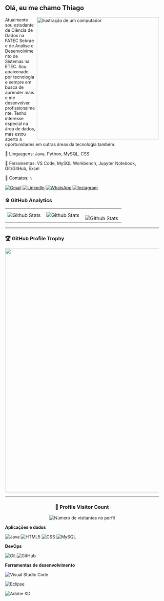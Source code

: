 ## Olá, eu me chamo Thiago


<img src="https://raw.githubusercontent.com/MicaelliMedeiros/micaellimedeiros/master/image/computer-illustration.png" alt="ilustração de um computador" min-width="400px" max-width="400px" width="400px" align="right">

<p align="left"> 
  Atualmente sou estudante de Ciência de Dados na FATEC Sebrae e de Análise e Desenvolvimento de Sistemas na ETEC. Sou apaixonado por tecnologia e sempre em busca de aprender mais e me desenvolver profissionalmente. Tenho interesse especial na área de dados, mas estou aberto a oportunidades em outras áreas da tecnologia também.

<p align="left">
  🦄 Linguagens: Java, Python, MySQL, CSS
</p>

<p align="left">
  💼 Ferramentas: VS Code, MySQL Workbench, Jupyter Notebook, Git/GitHub, Excel
</p>

<p align="left">
  💌 Contatos: ⤵️
</p>

<p align="left">


  <a href="thiago.mime4321@gmail.com" title="Gmail">
  <img src="https://img.shields.io/badge/-Gmail-FF0000?style=flat-square&labelColor=FF0000&logo=gmail&logoColor=white&link=thiago.mime4321@gmail.com" alt="Gmail"/></a>
  <a href="//www.linkedin.com/in/thiago-teles-85890720b/" title="LinkedIn">
  <img src="https://img.shields.io/badge/-Linkedin-0e76a8?style=flat-square&logo=Linkedin&logoColor=white&link=https://www.linkedin.com/in/thiago-teles-85890720b/" alt="LinkedIn"/></a>
  <a href="https://wa.me/5511972619400?text=Ol%C3%A1,%20Thiago!%20Tenho%20uma%20vaga/oportunidade%20e%20gostaria%20de%20saber%20se%20voc%C3%AA%20tem%20interesse.%20Podemos%20conversar?" title="WhatsApp">
  <img src="https://img.shields.io/badge/-WhatsApp-25d366?style=flat-square&labelColor=25d366&logo=whatsapp&logoColor=white&link=https://wa.me/5511972619400?text=Ol%C3%A1,%20Thiago!%20Tenho%20uma%20vaga/oportunidade%20e%20gostaria%20de%20saber%20se%20voc%C3%AA%20tem%20interesse.%20Podemos%20conversar?" alt="WhatsApp"/></a>
  <a href="https://www.instagram.com/teles.eu_/" title="Instagram">
  <img src="https://img.shields.io/badge/-Instagram-DF0174?style=flat-square&labelColor=DF0174&logo=instagram&logoColor=white&link=https://www.instagram.com/teles.eu_/" alt="Instagram"/></a>
</p>

### ⚙️ GitHub Analytics

<table>
  <tr>
    <td>
      <img
        align="left"
        src="https://github-readme-stats.vercel.app/api?username=telesvfx&theme=dark&hide_border=false&include_all_commits=true"
        alt="Github Stats"
      />
    </td>
    <td>
      <img
        align="left"
        src="https://github-readme-stats.vercel.app/api/top-langs/?username=telesvfx&theme=dark&hide_border=false&include_all_commits=true&count_private=true&layout=compact"
        alt="Github Stats"
      />
    </td>
    <td>
      <br />
      <img
        align="left"
        src="https://github-readme-streak-stats.herokuapp.com/?user=telesvfx&theme=dark&hide_border=false"
        alt="Github Stats"
      />
    </td>
  </tr>
</table>

--- 

### 🏆 GitHub Profile Trophy

<p align="center">
  <a
    href="https://github.com/telesvfx"
    title="repositório de troféus"
  >
    <img
      width="800"
      src="https://github-profile-trophy.vercel.app/?username=telesvfx&column=8&theme=darkhub&no-frame=true&no-bg=true"
    />
  </a>
</p>

---

<div align="center">
  <h3><b>📍 Profile Visitor Count</b></h3>
</div>

<p align="center">
  <img
    src="https://profile-counter.glitch.me/telesvfx/count.svg"
    alt="Número de visitantes no perfil"
  />
</p>

**Aplicações e dados**


![Java](https://img.shields.io/badge/-Java-333333?style=flat&logo=Java&logoColor=007396)
![HTML5](https://img.shields.io/badge/-HTML5-333333?style=flat&logo=HTML5)
![CSS](https://img.shields.io/badge/-CSS-333333?style=flat&logo=CSS3&logoColor=1572B6)
![MySQL](https://img.shields.io/badge/-MySQL-333333?style=flat&logo=mysql)



**DevOps**

![Git](https://img.shields.io/badge/-Git-333333?style=flat&logo=git)
![GitHub](https://img.shields.io/badge/-GitHub-333333?style=flat&logo=github)


**Ferramentas de desenvolvimento**

![Visual Studio Code](https://img.shields.io/badge/-Visual%20Studio%20Code-333333?style=flat&logo=visual-studio-code&logoColor=007ACC)

![Eclipse](https://img.shields.io/badge/-Eclipse-333333?style=flat&logo=eclipse-ide&logoColor=2C2255)

![Adobe XD](https://img.shields.io/badge/-Adobe%20XD-333333?style=flat&logo=adobe-xd&logoColor=007ACC)




